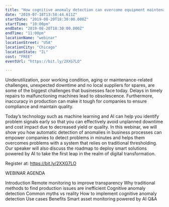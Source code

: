 ```yaml
---
title: "How cognitive anomaly detection can overcome equipment maintenance challenges"
date: "2019-07-18T13:58:44.611Z"
startDate: "2019-08-20T18:30:00.000Z"
startTime: "10:00pm"
endDate: "2019-08-20T18:30:00.000Z"
endTime: "11:00pm"
locationName: "webinar"
locationStreet: "USA"
locationCity: "Chicago"
locationState: "IL"
cost: "FREE"
eventUrl: "https://bit.ly/2XXG7LO"

---
```


Underutilization, poor working condition, aging or maintenance-related challenges, unexpected downtime and no local suppliers for spares, are some of the biggest challenges that businesses face today. Delays in timely repairs to malfunctioning machines lead to obsolescence. Furthermore, inaccuracy in production can make it tough for companies to ensure compliance and maintain quality.

Today’s technology such as machine learning and AI can help you identify problem signals early so that you can effectively avoid unplanned downtime and cost impact due to decreased yield or quality. In this webinar, we will show you how automatic detection of anomalies in business processes can empower companies to detect problems in minutes and helps them overcomes problems with a system that relies on traditional thresholding. Our speaker will also discuss the roadmap to deploy smart solutions powered by AI to take the first leap in the realm of digital transformation.

Register at: https://bit.ly/2XXG7LO

WEBINAR AGENDA

Introduction
Remote monitoring to improve transparency
Why traditional methods to find production issues are inefficient
Cognitive anomaly detection
Common myths vs reality
How to implement cognitive anomaly detection
Use cases
Benefits
Smart asset monitoring powered by AI
Q&A

